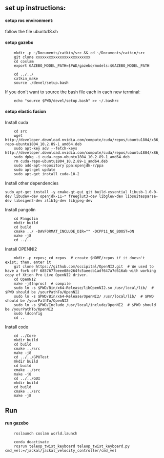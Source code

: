 ## set up instructions:

#### setup ros environment:
follow the file ubuntu18.sh

#### setup gazebo
```
	mkdir -p ~/Documents/catkin/src && cd ~/Documents/catkin/src
	git clone xxxxxxxxxxxxxxxxxxxxxxxxx
	cd coslam
	export GAZEBO_MODEL_PATH=$PWD/gazebo/models:$GAZEBO_MODEL_PATH

	cd ../../
	catkin_make
	source ./devel/setup.bash
```
If you don't want to source the bash file each in each new terminal:
```
	echo "source $PWD/devel/setup.bash" >> ~/.bashrc
```

#### setup elastic fusion
Install cuda
```
	cd src
	wget http://developer.download.nvidia.com/compute/cuda/repos/ubuntu1804/x86_64/cuda-repo-ubuntu1804_10.2.89-1_amd64.deb
	sudo apt-key adv --fetch-keys http://developer.download.nvidia.com/compute/cuda/repos/ubuntu1804/x86_64/7fa2af80.pub
	sudo dpkg -i cuda-repo-ubuntu1804_10.2.89-1_amd64.deb
	rm cuda-repo-ubuntu1804_10.2.89-1_amd64.deb
	sudo add-apt-repository ppa:openjdk-r/ppa 
	sudo apt-get update
	sudo apt-get install cuda-10-2
```

Install other dependencies
```
sudo apt-get install -y cmake-qt-gui git build-essential libusb-1.0-0-dev libudev-dev openjdk-11-* freeglut3-dev libglew-dev libsuitesparse-dev libeigen3-dev zlib1g-dev libjpeg-dev
```
	
Install pangolin
```
	cd Pangolin
	mkdir build
	cd build
	cmake ../ -DAVFORMAT_INCLUDE_DIR="" -DCPP11_NO_BOOST=ON
	make -j8
	cd ../..
```
	
Install OPENNI2
```
	mkdir -p repos; cd repos  # create $HOME/repos if it doesn't exist; then, enter it
	git clone https://github.com/occipital/OpenNI2.git  # We used to have a fork off 6857677beee08e264fc5aeecb1adf647a7d616ab with working copy of Xtion Pro Live OpenNI2 driver.
	cd OpenNI2
	make -j$(nproc)  # compile
	sudo ln -s $PWD/Bin/x64-Release/libOpenNI2.so /usr/local/lib/  # $PWD should be /yourPathTo/OpenNI2
	sudo ln -s $PWD/Bin/x64-Release/OpenNI2/ /usr/local/lib/  # $PWD should be /yourPathTo/OpenNI2
	sudo ln -s $PWD/Include /usr/local/include/OpenNI2  # $PWD should be /yourPathTo/OpenNI2
	sudo ldconfig
	cd ..
```

Install code
```
	cd ../Core
	mkdir build
	cd build
	cmake ../src
	make -j8
	cd ../../GPUTest
	mkdir build
	cd build
	cmake ../src
	make -j8
	cd ../../GUI
	mkdir build
	cd build
	cmake ../src
	make -j8
```



## Run

#### run gazebo
```
	roslaunch coslam world.launch

	conda deactivate
	rosrun teleop_twist_keyboard teleop_twist_keyboard.py cmd_vel:=/jackal/jackal_velocity_controller/cmd_vel
```
